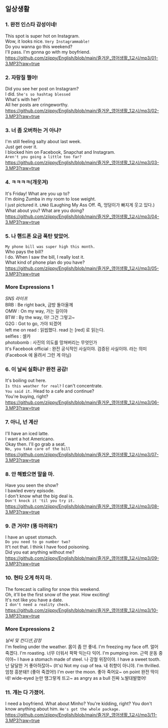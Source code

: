 ## 일상생활

### 1. 완전 인스타 감성이네!
This spot is super hot on Instagram.  
Wow, it looks nice. `Very Instagrammable!`  
Do you wanna go this weekend?  
I'll pass. I'm gonna go with my boyfriend.  
https://github.com/ziippy/English/blob/main/즐거운_영어생활_1교시/mp3/01-3.MP3?raw=true

### 2. 자랑질 쩔어!
Did you see her post on Instagram?  
I did. `She's so hashtag blessed`  
What's with her?  
All her posts are cringeworthy.  
https://github.com/ziippy/English/blob/main/즐거운_영어생활_1교시/mp3/02-3.MP3?raw=true

### 3. 너 좀 오버하는 거 아냐?
I'm still feeling salty about last week.  
Just get over it.  
I blocked him on Facebook, Snapchat and Instagram.  
`Aren't you going a little too far?`  
https://github.com/ziippy/English/blob/main/즐거운_영어생활_1교시/mp3/03-3.MP3?raw=true

### 4. ㅋㅋㅋㅋ(개웃겨)
It's Friday! What are you up to?  
I'm doing Zumba in my room to lose weight.  
I just pictured it. `LMAO` (Laughing My Ass Off. 즉, 엉덩이가 빠지게 웃고 있다.)  
What about you? What are you doing?  
https://github.com/ziippy/English/blob/main/즐거운_영어생활_1교시/mp3/04-3.MP3?raw=true

### 5. 나 핸드폰 요금 폭탄 맞았어.
`My phone bill was super high this month.`  
Who pays the bill?  
I do. When I saw the bill, I really lost it.  
What kind of phone plan do you have?  
https://github.com/ziippy/English/blob/main/즐거운_영어생활_1교시/mp3/05-3.MP3?raw=true

### More Expressions 1
*SNS 라이프*  
BRB : Be right back, 금방 돌아올께  
OMW : On my way, 가는 길이야  
BTW : By the way, 아! 그건 그렇고~  
G2G : Got to go, 가야 되겠어  
left me on read : 읽씹했다. read 는 [red] 로 읽는다.  
selfies : 셀카  
photobomb : 사진의 의도를 망쳐버리는 무엇인가  
It's Facebook official : 완전 공식적인 사실이야. 검증된 사실이야. 라는 의미 (Facebook 에 올려서 그런 게 아님)  

### 6. 이 날씨 실화냐? 완전 공감!
It's boiling out here.  
`Is this weather for real?` I can't concentrate.  
`You said it.` Head to a cafe and continue?  
You're buying, right?  
https://github.com/ziippy/English/blob/main/즐거운_영어생활_1교시/mp3/06-3.MP3?raw=true

### 7. 아니, 넌 계산
I'll have an iced latte.  
I want a hot Americano.  
Okay then. I'll go grab a seat.  
`No, you take care of the bill`
https://github.com/ziippy/English/blob/main/즐거운_영어생활_1교시/mp3/07-3.MP3?raw=true

### 8. 안 해봤으면 말을 마.
Have you seen the show?  
I bawled every episode.  
I don't know what the big deal is.  
`Don't knock it 'til you try it.`
https://github.com/ziippy/English/blob/main/즐거운_영어생활_1교시/mp3/08-3.MP3?raw=true

### 9. 큰 거야? (똥 마려워?)
I have an upset stomach.  
`Do you need to go number two?`  
It't not that. I think I have food poisoning.  
Did you eat anything without me?  
https://github.com/ziippy/English/blob/main/즐거운_영어생활_1교시/mp3/09-3.MP3?raw=true

### 10. 현타 오게 하지 마.
The forecast is calling for snow this weekend.  
Oh, it'll be the first snow of the year. How exciting!  
It's not like you have a date.  
`I don't need a reality check.`
https://github.com/ziippy/English/blob/main/즐거운_영어생활_1교시/mp3/10-3.MP3?raw=true

### More Expressions 2  
*날씨 및 컨디션,감정*  
I'm feeling under the weather. 몸이 좀 안 좋네.
I'm freezing my face off. 얼어 죽겠다.
I'm roasting. 너무 더워서 팍팍 익는다 익어.
I'm pumping iron. 근력 운동 중이야~
I have a stomach made of steel. 나 강철 위장이야.
I have a sweet tooth. 난 달달한 거 좋아하잖아~
(It's) Not my cup of tea. 내 취향이 아니야.
I'm thrilled. 엄청 흥분돼!! (좋아 죽겠어!)
I'm over the moon. 좋아 죽어요~
on point 완전 딱이네!
wide-eyed 눈만 땡그랗게 뜨고~
as angry as a bull 진짜 노발대발했어!

### 11. 걔는 다 가졌어.
I need a boyfriend.
What about Minho?
You're kidding, right?
You don't know anything about him. `He's got the whole package.`
https://github.com/ziippy/English/blob/main/즐거운_영어생활_1교시/mp3/11-3.MP3?raw=true